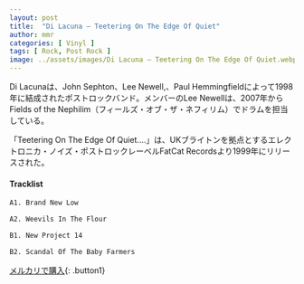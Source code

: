 ```yaml
---
layout: post
title:  "Di Lacuna – Teetering On The Edge Of Quiet"
author: mmr
categories: [ Vinyl ]
tags: [ Rock, Post Rock ]
image: ../assets/images/Di Lacuna – Teetering On The Edge Of Quiet.webp
---
```


Di Lacunaは、John Sephton、Lee Newell,、Paul Hemmingfieldによって1998年に結成されたポストロックバンド。メンバーのLee Newellは、2007年からFields of the Nephilim（フィールズ・オブ・ザ・ネフィリム）でドラムを担当している。

「Teetering On The Edge Of Quiet....」は、UKブライトンを拠点とするエレクトロニカ・ノイズ・ポストロックレーベルFatCat Recordsより1999年にリリースされた。

#### Tracklist
```md
A1. Brand New Low

A2. Weevils In The Flour

B1. New Project 14

B2. Scandal Of The Baby Farmers
```

[メルカリで購入](https://jp.mercari.com/item/m49813157624?afid=6142608987){: .button1}

